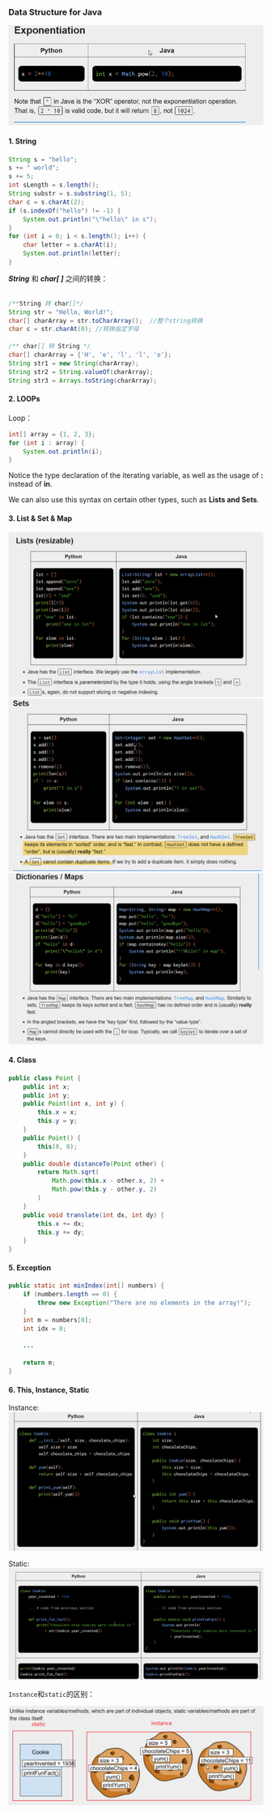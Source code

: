 ### Data Structure for Java


<img src="images\Snipaste_2023-12-29_10-36-34.png"  style="zoom: 80%;" />

#### 1. String
```java
String s = "hello";
s += " world";
s += 5;
int sLength = s.length();
String substr = s.substring(1, 5);
char c = s.charAt(2);
if (s.indexOf("hello") != -1) {
    System.out.println("\"hello\" in s");
}
for (int i = 0; i < s.length(); i++) {
    char letter = s.charAt(i);
    System.out.println(letter);
}

```
***String*** 和 ***char[ ]*** 之间的转换：
```java

/**String 转 char[]*/
String str = "Hello, World!";
char[] charArray = str.toCharArray();  //整个string转换
char c = str.charAt(0); //转换指定字母

/** char[] 转 String */
char[] charArray = {'H', 'e', 'l', 'l', 'o'};
String str1 = new String(charArray);
String str2 = String.valueOf(charArray);
String str3 = Arrays.toString(charArray);

```

#### 2. LOOPs

Loop：
```java
int[] array = {1, 2, 3};
for (int i : array) {
    System.out.println(i);
}
```
 Notice the type declaration of the iterating variable, as well as the usage of **:** instead of **in**.

We can also use this syntax on certain other types, such as **Lists and Sets**.

#### 3. List & Set & Map
<img src="images\Snipaste_2023-12-29_11-35-00.png"/>

<img src="images\Snipaste_2023-12-29_11-37-18.png"/>

<img src = "images\Snipaste_2023-12-29_11-40-39.png"/>

#### 4. Class
```java
public class Point {
    public int x;
    public int y;
    public Point(int x, int y) {
        this.x = x;
        this.y = y;
    }
    public Point() {
        this(0, 0);
    }
    public double distanceTo(Point other) {
        return Math.sqrt(
            Math.pow(this.x - other.x, 2) +
            Math.pow(this.y - other.y, 2)
        )
    }
    public void translate(int dx, int dy) {
        this.x += dx;
        this.y += dy;
    }
}


```

#### 5. Exception
```java
public static int minIndex(int[] numbers) {
    if (numbers.length == 0) {
        throw new Exception("There are no elements in the array!");
    }
    int m = numbers[0];
    int idx = 0;

    ...

    return m;
}
```

#### 6. This, Instance, Static

Instance:
<img src= "images\Snipaste_2023-12-29_12-03-03.png"/>

Static:
<img src = "images\Snipaste_2023-12-29_12-04-19.png">

`Instance`和`static`的区别：

<img src = "images\Snipaste_2023-12-29_11-58-25.png"/>
